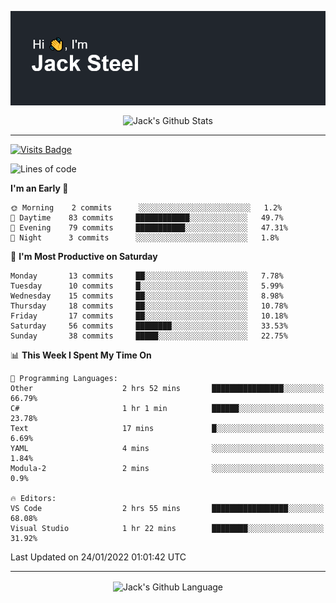 <p align="center">
  <img align="center" src="https://github.com/JackSteel97/JackSteel97/blob/main/header.png?raw=true" alt="Hi, I'm Jack Steel" /> 
 </p>
<p align="center">
 <img align="center" src="https://github-readme-stats.vercel.app/api?username=jacksteel97&show_icons=true&count_private=true&theme=dracula" alt="Jack's Github Stats" /> 
</p>

<hr/>

[![Visits Badge](https://badges.pufler.dev/visits/JackSteel97/JackSteel97?color=blue&label=Profile%20Visits)](https://github.com/JackSteel97)
<!--START_SECTION:waka-->
![Lines of code](https://img.shields.io/badge/From%20Hello%20World%20I%27ve%20Written-902%20Thousand%20lines%20of%20code-blue)

**I'm an Early 🐤** 

```text
🌞 Morning    2 commits      ░░░░░░░░░░░░░░░░░░░░░░░░░   1.2% 
🌆 Daytime    83 commits     ████████████░░░░░░░░░░░░░   49.7% 
🌃 Evening    79 commits     ███████████░░░░░░░░░░░░░░   47.31% 
🌙 Night      3 commits      ░░░░░░░░░░░░░░░░░░░░░░░░░   1.8%

```
📅 **I'm Most Productive on Saturday** 

```text
Monday       13 commits     ██░░░░░░░░░░░░░░░░░░░░░░░   7.78% 
Tuesday      10 commits     █░░░░░░░░░░░░░░░░░░░░░░░░   5.99% 
Wednesday    15 commits     ██░░░░░░░░░░░░░░░░░░░░░░░   8.98% 
Thursday     18 commits     ██░░░░░░░░░░░░░░░░░░░░░░░   10.78% 
Friday       17 commits     ██░░░░░░░░░░░░░░░░░░░░░░░   10.18% 
Saturday     56 commits     ████████░░░░░░░░░░░░░░░░░   33.53% 
Sunday       38 commits     █████░░░░░░░░░░░░░░░░░░░░   22.75%

```


📊 **This Week I Spent My Time On** 

```text
💬 Programming Languages: 
Other                    2 hrs 52 mins       ████████████████░░░░░░░░░   66.79% 
C#                       1 hr 1 min          ██████░░░░░░░░░░░░░░░░░░░   23.78% 
Text                     17 mins             █░░░░░░░░░░░░░░░░░░░░░░░░   6.69% 
YAML                     4 mins              ░░░░░░░░░░░░░░░░░░░░░░░░░   1.84% 
Modula-2                 2 mins              ░░░░░░░░░░░░░░░░░░░░░░░░░   0.9%

🔥 Editors: 
VS Code                  2 hrs 55 mins       █████████████████░░░░░░░░   68.08% 
Visual Studio            1 hr 22 mins        ████████░░░░░░░░░░░░░░░░░   31.92%

```


 Last Updated on 24/01/2022 01:01:42 UTC
<!--END_SECTION:waka-->

<hr/>

<p align="center">
    <img align="center" src="https://github-readme-stats.vercel.app/api/top-langs/?username=jacksteel97&langs_count=10&layout=compact&theme=dracula" alt="Jack's Github Language" /> 
</p>
